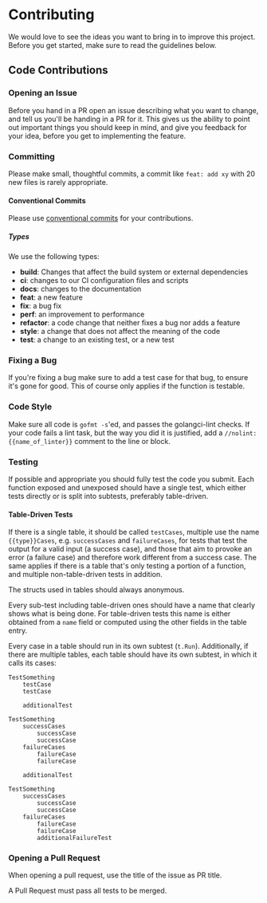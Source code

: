 # Contributing

We would love to see the ideas you want to bring in to improve this project.
Before you get started, make sure to read the guidelines below.

## Code Contributions
### Opening an Issue

Before you hand in a PR open an issue describing what you want to change, and tell us you'll be handing in a PR for it.
This gives us the ability to point out important things you should keep in mind, and give you feedback for your idea, before you get to implementing the feature.

### Committing

Please make small, thoughtful commits, a commit like `feat: add xy` with 20 new files is rarely appropriate.

#### Conventional Commits

Please use [conventional commits](https://www.conventionalcommits.org/en/v1.0.0/) for your contributions.

##### Types
We use the following types:

- **build**: Changes that affect the build system or external dependencies
- **ci**: changes to our CI configuration files and scripts
- **docs**: changes to the documentation
- **feat**: a new feature
- **fix**: a bug fix
- **perf**: an improvement to performance
- **refactor**: a code change that neither fixes a bug nor adds a feature
- **style**: a change that does not affect the meaning of the code
- **test**: a change to an existing test, or a new test

### Fixing a Bug

If you're fixing a bug make sure to add a test case for that bug, to ensure it's gone for good.
This of course only applies if the function is testable.

### Code Style

Make sure all code is `gofmt -s`'ed, and passes the golangci-lint checks.
If your code fails a lint task, but the way you did it is justified, add a `//nolint:{{name_of_linter}}` comment to the line or block.

### Testing

If possible and appropriate you should fully test the code you submit.
Each function exposed and unexposed should have a single test, which either tests directly or is split into subtests, preferably table-driven.

#### Table-Driven Tests

If there is a single table, it should be called `testCases`, multiple use the name `{{type}}Cases`, e.g. `successCases` and `failureCases`, for tests that test the output for a valid input (a success case), and those that aim to provoke an error (a failure case) and therefore work different from a success case.
The same applies if there is a table that's only testing a portion of a function, and multiple non-table-driven tests in addition.

The structs used in tables should always anonymous.

Every sub-test including table-driven ones should have a name that clearly shows what is being done.
For table-driven tests this name is either obtained from a `name` field or computed using the other fields in the table entry.

Every case in a table should run in its own subtest (`t.Run`).
Additionally, if there are multiple tables, each table should have its own subtest, in which it calls its cases:

```
TestSomething
    testCase
    testCase

    additionalTest
```

```
TestSomething
    successCases
        successCase
        successCase
    failureCases
        failureCase
        failureCase

    additionalTest
```

```
TestSomething
    successCases
        successCase
        successCase
    failureCases
        failureCase
        failureCase
        additionalFailureTest
```

### Opening a Pull Request

When opening a pull request, use the title of the issue as PR title.

A Pull Request must pass all tests to be merged.